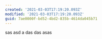 ```yaml
---
created: '2021-03-03T17:19:20.093Z'
modified: '2021-03-03T17:19:20.093Z'
guid: 7ae0000f-bd52-4bd2-835b-4614da045b71
---
```

sas asd a das das asas
